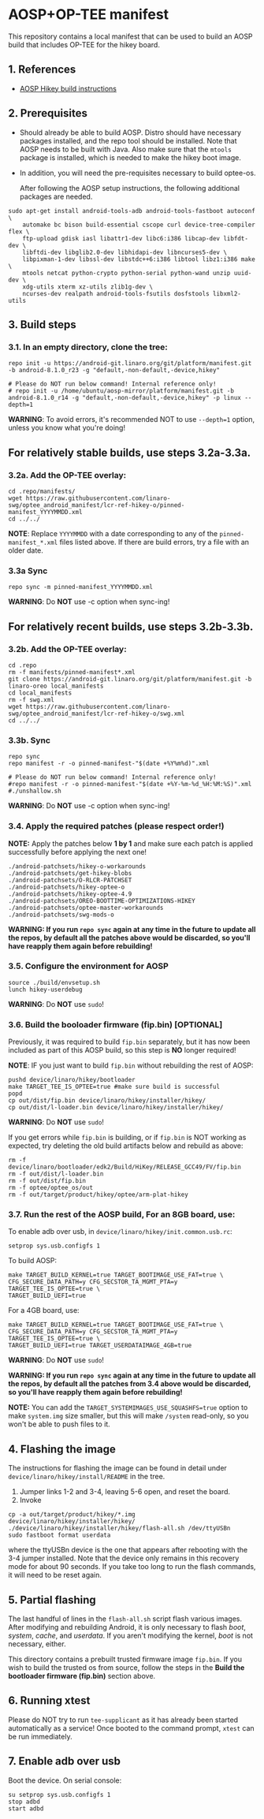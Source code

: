 # AOSP+OP-TEE manifest

This repository contains a local manifest that can be used to build an
AOSP build that includes OP-TEE for the hikey board.

## 1. References

* [AOSP Hikey build instructions][1]

## 2. Prerequisites

* Should already be able to build AOSP.  Distro should have necessary
  packages installed, and the repo tool should be installed.  Note
  that AOSP needs to be built with Java.  Also make sure that
  the `mtools` package is installed, which is needed to make the hikey
  boot image.

* In addition, you will need the pre-requisites necessary to build
  optee-os.

  After following the AOSP setup instructions, the following
  additional packages are needed.

```
sudo apt-get install android-tools-adb android-tools-fastboot autoconf \
	automake bc bison build-essential cscope curl device-tree-compiler flex \
	ftp-upload gdisk iasl libattr1-dev libc6:i386 libcap-dev libfdt-dev \
	libftdi-dev libglib2.0-dev libhidapi-dev libncurses5-dev \
	libpixman-1-dev libssl-dev libstdc++6:i386 libtool libz1:i386 make \
	mtools netcat python-crypto python-serial python-wand unzip uuid-dev \
	xdg-utils xterm xz-utils zlib1g-dev \
	ncurses-dev realpath android-tools-fsutils dosfstools libxml2-utils
```

## 3. Build steps

### 3.1. In an empty directory, clone the tree:

```
repo init -u https://android-git.linaro.org/git/platform/manifest.git -b android-8.1.0_r23 -g "default,-non-default,-device,hikey"

# Please do NOT run below command! Internal reference only!
# repo init -u /home/ubuntu/aosp-mirror/platform/manifest.git -b android-8.1.0_r14 -g "default,-non-default,-device,hikey" -p linux --depth=1
```

**WARNING**: To avoid errors, it's recommended NOT to use `--depth=1` option,
unless you know what you're doing!

## For relatively stable builds, use steps 3.2a-3.3a.

### 3.2a. Add the OP-TEE overlay:

```
cd .repo/manifests/
wget https://raw.githubusercontent.com/linaro-swg/optee_android_manifest/lcr-ref-hikey-o/pinned-manifest_YYYYMMDD.xml
cd ../../
```

**NOTE**: Replace `YYYYMMDD` with a date corresponding to any of the `pinned-manifest_*.xml` files listed above. If there are build errors, try a file with an older date.

### 3.3a Sync

```
repo sync -m pinned-manifest_YYYYMMDD.xml
```

**WARNING**: Do **NOT** use -c option when sync-ing!

## For relatively recent builds, use steps 3.2b-3.3b.

### 3.2b. Add the OP-TEE overlay:

```
cd .repo
rm -f manifests/pinned-manifest*.xml
git clone https://android-git.linaro.org/git/platform/manifest.git -b linaro-oreo local_manifests
cd local_manifests
rm -f swg.xml
wget https://raw.githubusercontent.com/linaro-swg/optee_android_manifest/lcr-ref-hikey-o/swg.xml
cd ../../
```

### 3.3b. Sync

```
repo sync
repo manifest -r -o pinned-manifest-"$(date +%Y%m%d)".xml

# Please do NOT run below command! Internal reference only!
#repo manifest -r -o pinned-manifest-"$(date +%Y-%m-%d_%H:%M:%S)".xml
#./unshallow.sh
```

**WARNING**: Do **NOT** use -c option when sync-ing!

### 3.4. Apply the required patches (**please respect order!**)

**NOTE:** Apply the patches below **1 by 1** and make sure each patch is
applied successfully before applying the next one!

```
./android-patchsets/hikey-o-workarounds
./android-patchsets/get-hikey-blobs
./android-patchsets/O-RLCR-PATCHSET
./android-patchsets/hikey-optee-o
./android-patchsets/hikey-optee-4.9
./android-patchsets/OREO-BOOTTIME-OPTIMIZATIONS-HIKEY
./android-patchsets/optee-master-workarounds
./android-patchsets/swg-mods-o
```

**WARNING: If you run `repo sync` again at any time in the future to update
all the repos, by default all the patches above would be discarded, so you'll
have reapply them again before rebuilding!**

### 3.5. Configure the environment for AOSP

```
source ./build/envsetup.sh
lunch hikey-userdebug
```
**WARNING**: Do **NOT** use `sudo`!

### 3.6. Build the booloader firmware (fip.bin) [OPTIONAL]

Previously, it was required to build `fip.bin` separately, but
it has now been included as part of this AOSP build, so this
step is **NO** longer required!

**NOTE**: IF you just want to build `fip.bin` without rebuilding
the rest of AOSP:
```
pushd device/linaro/hikey/bootloader
make TARGET_TEE_IS_OPTEE=true #make sure build is successful
popd
cp out/dist/fip.bin device/linaro/hikey/installer/hikey/
cp out/dist/l-loader.bin device/linaro/hikey/installer/hikey/
```

**WARNING**: Do **NOT** use `sudo`!

If you get errors while `fip.bin` is building, or
if `fip.bin` is NOT working as expected,
try deleting the old build artifacts below and rebuild as above:
```
rm -f device/linaro/bootloader/edk2/Build/HiKey/RELEASE_GCC49/FV/fip.bin
rm -f out/dist/l-loader.bin
rm -f out/dist/fip.bin
rm -f optee/optee_os/out
rm -f out/target/product/hikey/optee/arm-plat-hikey
```

### 3.7. Run the rest of the AOSP build, For an 8GB board, use:

To enable adb over usb, in `device/linaro/hikey/init.common.usb.rc`:
```
setprop sys.usb.configfs 1
```

To build AOSP:
```
make TARGET_BUILD_KERNEL=true TARGET_BOOTIMAGE_USE_FAT=true \
CFG_SECURE_DATA_PATH=y CFG_SECSTOR_TA_MGMT_PTA=y TARGET_TEE_IS_OPTEE=true \
TARGET_BUILD_UEFI=true
```

For a 4GB board, use:
```
make TARGET_BUILD_KERNEL=true TARGET_BOOTIMAGE_USE_FAT=true \
CFG_SECURE_DATA_PATH=y CFG_SECSTOR_TA_MGMT_PTA=y TARGET_TEE_IS_OPTEE=true \
TARGET_BUILD_UEFI=true TARGET_USERDATAIMAGE_4GB=true
```

**WARNING**: Do **NOT** use `sudo`!

**WARNING: If you run `repo sync` again at any time in the future to update
all the repos, by default all the patches from 3.4 above would be discarded,
so you'll have reapply them again before rebuilding!**

**NOTE:** You can add the `TARGET_SYSTEMIMAGES_USE_SQUASHFS=true` option to
make `system.img` size smaller, but this will make `/system` read-only, so
you won't be able to push files to it.

## 4. Flashing the image

The instructions for flashing the image can be found in detail under
`device/linaro/hikey/install/README` in the tree.
1. Jumper links 1-2 and 3-4, leaving 5-6 open, and reset the board.
2. Invoke

```
cp -a out/target/product/hikey/*.img device/linaro/hikey/installer/hikey/
./device/linaro/hikey/installer/hikey/flash-all.sh /dev/ttyUSBn
sudo fastboot format userdata
```

where the ttyUSBn device is the one that appears after rebooting with
the 3-4 jumper installed.  Note that the device only remains in this
recovery mode for about 90 seconds.  If you take too long to run the
flash commands, it will need to be reset again.

## 5. Partial flashing

The last handful of lines in the `flash-all.sh` script flash various
images.  After modifying and rebuilding Android, it is only necessary
to flash *boot*, *system*, *cache*, and *userdata*.  If you aren't
modifying the kernel, *boot* is not necessary, either.

This directory contains a prebuilt trusted firmware image `fip.bin`.
If you wish to build the trusted os from source, follow the steps in the
**Build the bootloader firmware (fip.bin)** section above.

## 6. Running xtest

Please do NOT try to run `tee-supplicant` as it has already been started
automatically as a service! Once booted to the command prompt, `xtest`
can be run immediately.

## 7. Enable adb over usb

Boot the device. On serial console:

```
su setprop sys.usb.configfs 1
stop adbd
start adbd
```

[1]: https://source.android.com/source/devices.html
